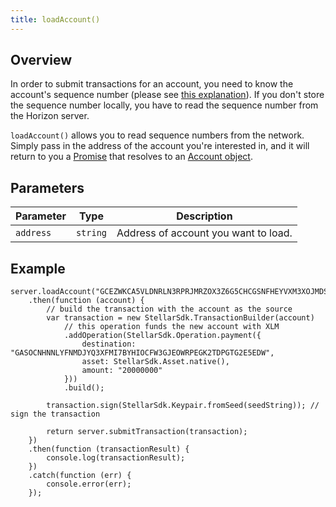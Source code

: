 ```yaml
---
title: loadAccount()
---
```


## Overview

In order to submit transactions for an account, you need to know the account's sequence number (please see [this explanation](../readme.md#sequence-numbers)).  If you don't store the sequence number locally, you have to read the sequence number from the Horizon server.

`loadAccount()` allows you to read sequence numbers from the network.  Simply pass in the address of the account you're interested in, and it will return to you a [Promise](https://developer.mozilla.org/en-US/docs/Web/JavaScript/Reference/Global_Objects/Promise) that resolves to an [Account object](https://github.com/stellar/js-stellar-base/blob/master/src/account.js).

## Parameters

| Parameter | Type | Description |
| --- | --- | --- |
| `address` | `string` | Address of account you want to load. |

## Example

```
server.loadAccount("GCEZWKCA5VLDNRLN3RPRJMRZOX3Z6G5CHCGSNFHEYVXM3XOJMDS674JZ")
    .then(function (account) {
        // build the transaction with the account as the source
        var transaction = new StellarSdk.TransactionBuilder(account)
            // this operation funds the new account with XLM
            .addOperation(StellarSdk.Operation.payment({
                destination: "GASOCNHNNLYFNMDJYQ3XFMI7BYHIOCFW3GJEOWRPEGK2TDPGTG2E5EDW",
                asset: StellarSdk.Asset.native(),
                amount: "20000000"
            }))
            .build();

        transaction.sign(StellarSdk.Keypair.fromSeed(seedString)); // sign the transaction

        return server.submitTransaction(transaction);
    })
    .then(function (transactionResult) {
        console.log(transactionResult);
    })
    .catch(function (err) {
        console.error(err);
    });
```
